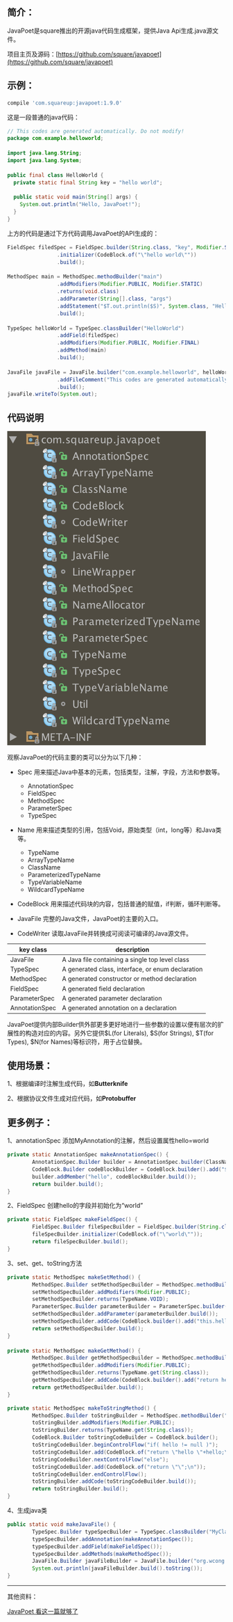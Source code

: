 ## 简介：
JavaPoet是square推出的开源java代码生成框架，提供Java Api生成.java源文件。

项目主页及源码：[https://github.com/square/javapoet](https://github.com/square/javapoet)

## 示例：
```groovy
compile 'com.squareup:javapoet:1.9.0'
```
这是一段普通的java代码：
```java
// This codes are generated automatically. Do not modify!
package com.example.helloworld;

import java.lang.String;
import java.lang.System;

public final class HelloWorld {
  private static final String key = "hello world";

  public static void main(String[] args) {
    System.out.println("Hello, JavaPoet!");
  }
}
```
上方的代码是通过下方代码调用JavaPoet的API生成的：
```java
FieldSpec filedSpec = FieldSpec.builder(String.class, "key", Modifier.STATIC, Modifier.PRIVATE, Modifier.FINAL)
                .initializer(CodeBlock.of("\"hello world\""))
                .build();

MethodSpec main = MethodSpec.methodBuilder("main")
                .addModifiers(Modifier.PUBLIC, Modifier.STATIC)
                .returns(void.class)
                .addParameter(String[].class, "args")
                .addStatement("$T.out.println($S)", System.class, "Hello, JavaPoet!")
                .build();

TypeSpec helloWorld = TypeSpec.classBuilder("HelloWorld")
                .addField(filedSpec)
                .addModifiers(Modifier.PUBLIC, Modifier.FINAL)
                .addMethod(main)
                .build();

JavaFile javaFile = JavaFile.builder("com.example.helloworld", helloWorld)
                .addFileComment("This codes are generated automatically. Do not modify!")
                .build();
javaFile.writeTo(System.out);
```

## 代码说明
![poet](./assets/8.png)

观察JavaPoet的代码主要的类可以分为以下几种：

* Spec 用来描述Java中基本的元素，包括类型，注解，字段，方法和参数等。 

    * AnnotationSpec
    * FieldSpec
    * MethodSpec
    * ParameterSpec
    * TypeSpec

* Name 用来描述类型的引用，包括Void，原始类型（int，long等）和Java类等。 

    * TypeName
    * ArrayTypeName
    * ClassName
    * ParameterizedTypeName
    * TypeVariableName
    * WildcardTypeName

* CodeBlock 用来描述代码块的内容，包括普通的赋值，if判断，循环判断等。
* JavaFile 完整的Java文件，JavaPoet的主要的入口。
* CodeWriter 读取JavaFile并转换成可阅读可编译的Java源文件。

|key class|description|
|---|---|
|JavaFile|A Java file containing a single top level class|
|TypeSpec|A generated class, interface, or enum declaration|
|MethodSpec|A generated constructor or method declaration|
|FieldSpec|A generated field declaration|
|ParameterSpec|A generated parameter declaration|
|AnnotationSpec|A generated annotation on a declaration|

JavaPoet提供内部Builder供外部更多更好地进行一些参数的设置以便有层次的扩展性的构造对应的内容。另外它提供$L(for Literals), $S(for Strings), $T(for Types),  $N(for Names)等标识符，用于占位替换。

## 使用场景：
1、根据编译时注解生成代码，如**Butterknife**

2、根据协议文件生成对应代码，如**Protobuffer**

## 更多例子：
1、annotationSpec 添加MyAnnotation的注解，然后设置属性hello=world
```java
private static AnnotationSpec makeAnnotationSpec() {
        AnnotationSpec.Builder builder = AnnotationSpec.builder(ClassName.get("org.wcong.test.poet", "MyAnnotation"));
        CodeBlock.Builder codeBlockBuilder = CodeBlock.builder().add("$S", "world");
        builder.addMember("hello", codeBlockBuilder.build());
        return builder.build();
}
```
2、FieldSpec 创建hello的字段并初始化为“world”
```java
private static FieldSpec makeFieldSpec() {
        FieldSpec.Builder fileSpecBuilder = FieldSpec.builder(String.class, "hello", Modifier.PRIVATE);
        fileSpecBuilder.initializer(CodeBlock.of("\"world\""));
        return fileSpecBuilder.build();
}
```
3、set、get、toString方法
```java
private static MethodSpec makeSetMethod() {
        MethodSpec.Builder setMethodSpecBuilder = MethodSpec.methodBuilder("setHello");
        setMethodSpecBuilder.addModifiers(Modifier.PUBLIC);
        setMethodSpecBuilder.returns(TypeName.VOID);
        ParameterSpec.Builder parameterBuilder = ParameterSpec.builder(TypeName.get(String.class), "hello");
        setMethodSpecBuilder.addParameter(parameterBuilder.build());
        setMethodSpecBuilder.addCode(CodeBlock.builder().add("this.hello = hello;\n").build());
        return setMethodSpecBuilder.build();
}

private static MethodSpec makeGetMethod() {
        MethodSpec.Builder getMethodSpecBuilder = MethodSpec.methodBuilder("getHello");
        getMethodSpecBuilder.addModifiers(Modifier.PUBLIC);
        getMethodSpecBuilder.returns(TypeName.get(String.class));
        getMethodSpecBuilder.addCode(CodeBlock.builder().add("return hello;\n").build());
        return getMethodSpecBuilder.build();
}
```

```java
private static MethodSpec makeToStringMethod() {
        MethodSpec.Builder toStringBuilder = MethodSpec.methodBuilder("toString");
        toStringBuilder.addModifiers(Modifier.PUBLIC);
        toStringBuilder.returns(TypeName.get(String.class));
        CodeBlock.Builder toStringCodeBuilder = CodeBlock.builder();
        toStringCodeBuilder.beginControlFlow("if( hello != null )");
        toStringCodeBuilder.add(CodeBlock.of("return \"hello \"+hello;\n"));
        toStringCodeBuilder.nextControlFlow("else");
        toStringCodeBuilder.add(CodeBlock.of("return \"\";\n"));
        toStringCodeBuilder.endControlFlow();
        toStringBuilder.addCode(toStringCodeBuilder.build());
        return toStringBuilder.build();
}
```

4、生成java类
```java
public static void makeJavaFile() {
        TypeSpec.Builder typeSpecBuilder = TypeSpec.classBuilder("MyClass");
        typeSpecBuilder.addAnnotation(makeAnnotationSpec());
        typeSpecBuilder.addField(makeFieldSpec());
        typeSpecBuilder.addMethods(makeMethodSpec());
        JavaFile.Builder javaFileBuilder = JavaFile.builder("org.wcong.test.poet", typeSpecBuilder.build());
        System.out.println(javaFileBuilder.build().toString());
}
```

---
其他资料：

[JavaPoet 看这一篇就够了](https://juejin.im/entry/58fefebf8d6d810058a610de)